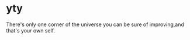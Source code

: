 # yty
There's only one corner of the universe you can be sure of improving,and that's your own self.
